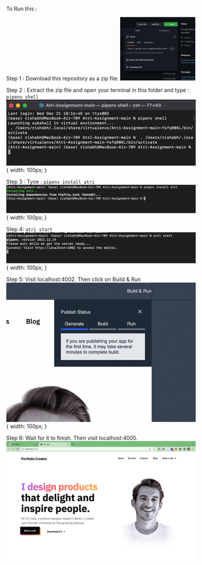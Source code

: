 To Run this : 

Step 1 : Download this repository as a zip file.
<img src="https://github.com/rishabhxchoudhary/Atri-Assignment/blob/main/Readme/1.png?raw=true" alt="drawing" width="200"/>

Step 2 : Extract the zip file and open your terminal in this folder and type :
`pipenv shell`
![1.png](https://github.com/rishabhxchoudhary/Atri-Assignment/blob/main/Readme/2.png?raw=true){ width: 100px; }

Step 3 : Tyoe : `pipenv install atri`
![1.png](https://github.com/rishabhxchoudhary/Atri-Assignment/blob/main/Readme/3.png?raw=true){ width: 100px; }

Step 4: `atri start`
![1.png](https://github.com/rishabhxchoudhary/Atri-Assignment/blob/main/Readme/4.png?raw=true){ width: 100px; }

Step 5: Visit localhost:4002. Then click on Build & Run
![1.png](https://github.com/rishabhxchoudhary/Atri-Assignment/blob/main/Readme/5.png?raw=true){ width: 100px; }

Step 6: Wait for it to finish. Then visit localhost:4005.
![1.png](https://github.com/rishabhxchoudhary/Atri-Assignment/blob/main/Readme/6.png?raw=true)

